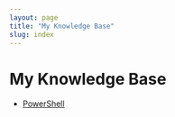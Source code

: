 ```yaml
---
layout: page
title: "My Knowledge Base"
slug: index
---
```

# My Knowledge Base
- [PowerShell](https://dzmitry-h.github.io/personalbrand/KB_Powershell/kb_for_powershell)
